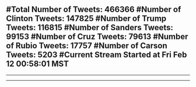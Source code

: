 #Total Number of Tweets: 466366 
#Number of Clinton Tweets: 147825
#Number of Trump Tweets: 116815
#Number of Sanders Tweets: 99153
#Number of Cruz Tweets: 79613
#Number of Rubio Tweets: 17757
#Number of Carson Tweets: 5203
#Current Stream Started at Fri Feb 12 00:58:01 MST
---
---
---
